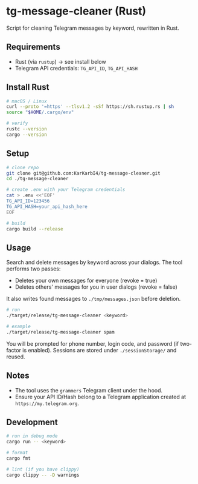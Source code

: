 # tg-message-cleaner (Rust)

Script for cleaning Telegram messages by keyword, rewritten in Rust.

## Requirements

- Rust (via `rustup`) -> see install below
- Telegram API credentials: `TG_API_ID`, `TG_API_HASH`

## Install Rust

```bash
# macOS / Linux
curl --proto '=https' --tlsv1.2 -sSf https://sh.rustup.rs | sh
source "$HOME/.cargo/env"

# verify
rustc --version
cargo --version
```

## Setup

```bash
# clone repo
git clone git@github.com:KarKarbI4/tg-message-cleaner.git
cd ./tg-message-cleaner

# create .env with your Telegram credentials
cat > .env <<'EOF'
TG_API_ID=123456
TG_API_HASH=your_api_hash_here
EOF

# build
cargo build --release
```

## Usage

Search and delete messages by keyword across your dialogs. The tool performs two passes:

- Deletes your own messages for everyone (revoke = true)
- Deletes others' messages for you in user dialogs (revoke = false)

It also writes found messages to `./tmp/messages.json` before deletion.

```bash
# run
./target/release/tg-message-cleaner <keyword>

# example
./target/release/tg-message-cleaner spam
```

You will be prompted for phone number, login code, and password (if two-factor is enabled). Sessions are stored under `./sessionStorage/` and reused.

## Notes

- The tool uses the `grammers` Telegram client under the hood.
- Ensure your API ID/Hash belong to a Telegram application created at `https://my.telegram.org`.

## Development

```bash
# run in debug mode
cargo run -- <keyword>

# format
cargo fmt

# lint (if you have clippy)
cargo clippy -- -D warnings
```
